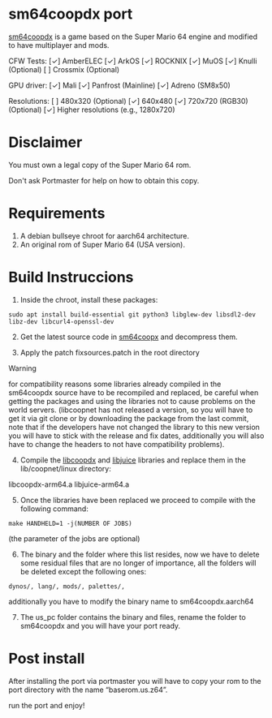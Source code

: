 
# sm64coopdx port

[sm64coopdx](https://github.com/coop-deluxe/sm64coopdx) is a game based on the Super Mario 64 engine and modified to have multiplayer and mods.

CFW Tests:
[✓] AmberELEC
[✓] ArkOS
[✓] ROCKNIX
[✓] MuOS
[✓] Knulli (Optional)
[ ] Crossmix (Optional)

GPU driver: 
[✓] Mali
[✓] Panfrost (Mainline)
[✓] Adreno (SM8x50)

Resolutions: 
[ ] 480x320 (Optional)
[✓] 640x480
[✓] 720x720 (RGB30) (Optional)
[✓] Higher resolutions (e.g., 1280x720)

# Disclaimer

You must own a legal copy of the Super Mario 64 rom.

Don't ask Portmaster for help on how to obtain this copy.

# Requirements

1. A debian bullseye chroot for aarch64 architecture.
2. An original rom of Super Mario 64 (USA version).

# Build Instruccions

1. Inside the chroot, install these packages:

```
sudo apt install build-essential git python3 libglew-dev libsdl2-dev libz-dev libcurl4-openssl-dev
```

2. Get the latest source code in [sm64coopx](https://github.com/coop-deluxe/sm64coopdx/releases/latest) and decompress them.

3. Apply the patch fixsources.patch in the root directory

> [!WARNING]
> for compatibility reasons some libraries already compiled in the sm64coopdx source have to be recompiled and replaced, be careful when getting the packages and using the libraries not to cause problems on the world servers. (libcoopnet has not released a version, so you will have to get it via git clone or by downloading the package from the last commit, note that if the developers have not changed the library to this new version you will have to stick with the release and fix dates, additionally you will also have to change the headers to not have compatibility problems).

4. Compile the [libcoopdx](https://github.com/Isaac0-dev/coopnet.git) and [libjuice](https://github.com/paullouisageneau/libjuice) libraries and replace them in the lib/coopnet/linux directory:

libcoopdx-arm64.a
libjuice-arm64.a

5. Once the libraries have been replaced we proceed to compile with the following command:

```
make HANDHELD=1 -j(NUMBER OF JOBS)
```
(the parameter of the jobs are optional)

6. The binary and the folder where this list resides, now we have to delete some residual files that are no longer of importance, all the folders will be deleted except the following ones:

```
dynos/, lang/, mods/, palettes/,
```

additionally you have to modify the binary name to sm64coopdx.aarch64

7. The us_pc folder contains the binary and files, rename the folder to sm64coopdx and you will have your port ready.

# Post install

After installing the port via portmaster you will have to copy your rom to the port directory with the name “baserom.us.z64”.

run the port and enjoy!

